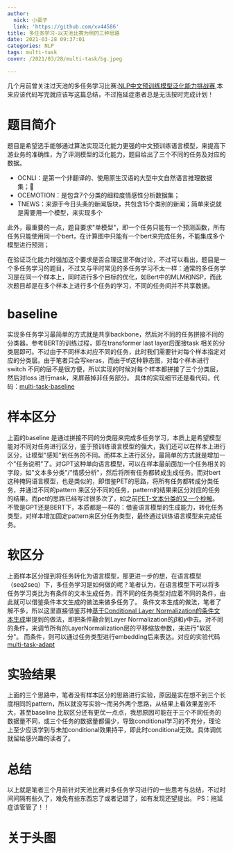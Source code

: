 ```yaml
---
author:
  nick: 小蛋子
  link: 'https://github.com/xv44586'
title: 多任务学习-以天池比赛为例的三种思路
date: 2021-03-28 09:37:01
categories: NLP
tags: multi-task
cover: /2021/03/28/multi-task/bg.jpeg

---
```

<!-- toc -->

几个月前曾关注过天池的多任务学习比赛:[NLP中文预训练模型泛化能力挑战赛](https://tianchi.aliyun.com/competition/entrance/531841/information),本来应该代码写完就应该写这篇总结，不过拖延症患者总是无法按时完成计划！

# 题目简介
题目是希望选手能够通过算法实现泛化能力更强的中文预训练语言模型，来提高下游业务的准确性，为了评测模型的泛化能力，题目给出了三个不同的任务及对应的数据。  
* OCNLI：是第一个非翻译的、使用原生汉语的大型中文自然语言推理数据集；
* OCEMOTION：是包含7个分类的细粒度情感性分析数据集；
* TNEWS：来源于今日头条的新闻版块，共包含15个类别的新闻；简单来说就是需要用一个模型，来实现多个

此外，最重要的一点，题目要求"单模型"，即一个任务只能有一个预测函数，所有任务只能使用同一个bert，在计算图中只能有一个bert来完成任务，不能集成多个模型进行预测；

在验证泛化能力时强加这个要求是否合理这里不做讨论，不过可以看出，题目是一个多任务学习的题目，不过又与平时常见的多任务学习不太一样：通常的多任务学习是在同一个样本上，同时进行多个目标的优化，如Bert中的MLM和NSP，而此次题目却是在多个样本上进行多个任务的学习，不同的任务间并不共享数据。

# baseline
实现多任务学习最简单的方式就是共享backbone，然后对不同的任务拼接不同的分类器。参考BERT的训练过程，即在transformer last layer后面接task 相关的分类层即可。不过由于不同样本对应不同的任务，此时我们需要针对每个样本指定对应的分类层。由于笔者只会写keras，而由于tf这种静态图，对每个样本进行switch 不同的层不是很方便，所以实现的时候对每个样本都拼接了三个分类层，然后对loss 进行mask，来屏蔽掉非任务部分。
具体的实现细节还是看代码，代码：[multi-task-baseline](https://github.com/xv44586/tianchi_multitask/blob/master/baseline.ipynb)

# 样本区分
上面的baseline 是通过拼接不同的分类层来完成多任务学习，本质上是希望模型能对不同对任务进行区分，鉴于预训练语言模型的强大，我们还可以在样本上进行区分，让模型"感知"到任务的不同。而样本上进行区分，最简单的方式就是增加一个"任务说明"了。对GPT这种单向语言模型，可以在样本最前面加一个任务相关的字段，如"文本多分类"/"情感分析"，然后将所有任务都转成生成任务。而对bert这种掩码语言模型，也是类似的，即借鉴PET的思路，将所有任务都转成分类任务，并通过不同的pattern 来区分不同的任务，pattern的结果来区分对应的任务的结果。而pet的思路已经写过很多次了，如之前[PET-文本分类的又一个秒解](https://xv44586.github.io/2020/10/25/pet/)。
不管是GPT还是BERT下，本质都是一样的：借鉴语言模型的生成能力，转化任务类型，对样本增加固定pattern来区分任务类型，最终通过训练语言模型来完成任务。

# 软区分
上面样本区分提到将任务转化为语言模型，那更进一步的想，在语言模型（seq2seq）下，多任务学习是如何做的呢？笔者认为，在语言模型下可以将多任务学习类比为有条件的文本生成任务，而不同的任务类型对应着不同的条件，由此就可以借鉴条件本文生成的做法来做多任务了。
条件文本生成的做法，笔者了解不多，所以这里直接借鉴苏神[基于Conditional Layer Normalization的条件文本生成](https://kexue.fm/archives/7124)里提到的做法，即把条件融合到Layer Normalization的$β$和$γ$中去。对不同的条件，来调节所有的LayerNormalization层的平移缩放参数，来进行"软区分"。
而条件，则可以通过任务类型进行embedding后来表达。对应的实验代码[multi-task-adapt](https://github.com/xv44586/tianchi_multitask/blob/master/tnews_baseline-adapt.ipynb)

# 实验结果
上面的三个思路中，笔者没有样本区分的思路进行实验，原因是实在想不到三个长度相同的pattern，所以就没写实验～而另外两个思路，从结果上看效果差别不大，甚至baseline 比软区分还有更优一点点，我想原因可能在于三个不同任务的数据量不同，或三个任务的数据量都偏少，导致conditional学习的不充分，理论上至少应该学到与未加conditional效果持平，即此时conditional无效。具体调优就留给感兴趣的读者了。

# 总结
以上就是笔者三个月前针对天池比赛对多任务学习进行的一些思考与总结，不过时间间隔有些久了，难免有些东西忘了或者记错了，如有发现还望提出。
PS：拖延症该管管了！！

# 关于头图
